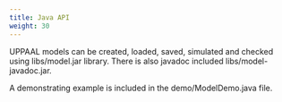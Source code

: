 ```yaml
---
title: Java API
weight: 30
---
```


UPPAAL models can be created, loaded, saved, simulated and checked using libs/model.jar library. There is also javadoc included libs/model-javadoc.jar.

A demonstrating example is included in the demo/ModelDemo.java file.
